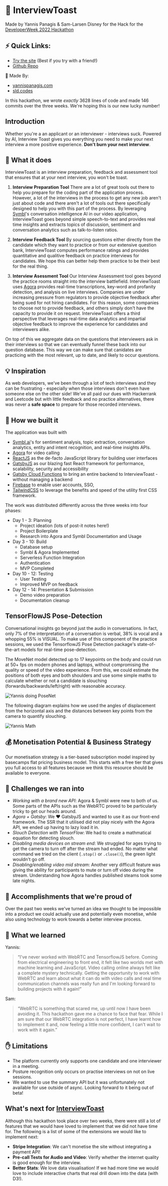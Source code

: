 # 🥪 InterviewToast

Made by Yannis Panagis & Sam-Larsen Disney for the Hack for the [DeveloperWeek 2022 Hackathon](https://developerweek-2022-hackathon.devpost.com/)

## ⚡️ Quick Links:

- [Try the site](https://interviewtoast.com) (Best if you try with a friend!)
- [Github Repo](https://github.com/yp717/interviewtoast)

🔨 Made By:
- [yannispanagis.com](https://yannispanagis.com/)
- [sld.codes](https://sld.codes/)

In this hackathon, we wrote _exactly_ 3628 lines of code and made 146 commits over the three weeks. We're hoping this is our new lucky number!

## Introduction

Whether you're a an applicant or an interviewer - interviews suck. Powered by AI, Interview Toast gives you everything you need to make your next interview a more positive experience. **Don't burn your next interview**.

## 🤩 What it does

InterviewToast is an interview preparation, feedback and assessment tool that ensures that at your next interview, you won't be toast.

1. **Interview Preparation Tool** There are a lot of great tools out there to help you prepare for the coding part of the application process. However, a lot of the interviews in the process to get any new job aren't just about code and there aren't a lot of tools out there specifically designed to help you with this part of the process. By leveraging [Symbl](https://symbl.ai/)'s conversation intelligence AI in our video application, InterviewToast goes beyond simple speech-to-text and provides real time insights and extracts topics of discussion, sentiment and conversation analytics such as talk-to-listen ratios.

2. **Interview Feedback Tool** By sourcing questions either directly from the candidate which they want to practice or from our extensive question bank, InterviewToast computes performance ratings and provides quantitative and qualitive feedback on practice interviews for candidates. We hope this can better help them practice to be their best for the real thing.

3. **Interview Asessment Tool** Our Interview Assessment tool goes beyond the practice rooms straight into the interview battlefield. InterviewToast uses [Agora](https://agora.io) provides real-time transcriptions, key-word and profanity detection, and analysis on live interviews. Companies are under increasing pressure from regulators to provide objective feedback after being sued for not hiring candidates. For this reason, some companies to choose not to provide feedback, and others simply don't have the capacity to provide it on request. InterviewToast offers a third perspective that leverages real-time data analytics and impartial objective feedback to improve the experience for candidates and interviewers alike.

On top of this we aggregate data on the questions that interviewers ask in their interviews so that we can eventually funnel these back into our question database. This way we can make sure that canidates are practicing with the most relevant, up to date, and likely to occur questions.

## 💡 Inspiration

As web developers, we've been through a lot of tech interviews and they can be frustrating - especially when those interviews don't even have someone else on the other side! We've all paid our dues with Hackerrank and Leetcode but with little feedback and no practice alternatives, there was never a **safe space** to prepare for those recorded interviews.


## 🚀 How we built it

The application was built with

- [Symbl.ai](https://symbl.ai/)'s for sentiment analysis, topic extraction, conversation analytics, entity and intent recognition, and real-time insights APIs.
- [Agora](https://agora.io) for video calling
- [ReactJS](https://reactjs.org/) as the de-facto JavaScript library for building user interfaces
- [GatsbyJS](https://www.gatsbyjs.com/) as our blazing fast React framework for performance, scalability, security and accessibility
- [Gatsby Cloud Functions](https://www.gatsbyjs.com/products/cloud/functions/) to bring an entire backend to InterviewToast - without managing a backend
- [Firebase](https://firebase.google.com/) to enable user accounts, SSO,
- [TailwindCSS](https://tailwindcss.com/) to leverage the benefits and speed of the utility first CSS framework.

The work was distributed differently across the three weeks into four phases:

- Day 1 - 3: Planning 
  - Project ideation (lots of post-it notes here!)
  - Project Boilerplate
  - Research into Agora and Symbl Documentation and Usage
- Day 3 - 10: Build 
  - Database setup
  - Symbl & Agora Implemented
  - Serverless Function Integration
  - Authentication
  - MVP Completed
- Day 10 - 12: Testing 
  - User Testing
  - Improved MVP on feedback
- Day 12 - 14: Presentation & Submission
  - Demo video preparation
  - Documentation cleanup

## TensorFlowJS Pose-Detection 

Conversational insights go beyond just the audio in conversations. In fact, only 7% of the interpretation of a conversation is verbal, 38% is vocal and a whopping 55% is VISUAL. To make use of this component of the practice sessions, we used the TensorflowJS Pose Detection package's state-of-the-art models for real-time pose-detection.

The MoveNet model detected up to 17 keypoints on the body and could run at 50+ fps on modern phones and laptops, without compromising the quality or speed of the video experience. From this, we could estimate the positions of both eyes and both shoulders and use some simple maths to calculate whether or not a candidate is slouching (forwards/backwards/left/right) with reasonable accuracy. 

![Yannis doing PoseNet](https://ik.imagekit.io/sld/posenet_7TKTXAGDv.png?ik-sdk-version=javascript-1.4.3&updatedAt=1644276452905)

The following diagram explains how we used the angles of displacement from the horizontal axis and the distances between key points from the camera to quantify slouching.

![Yannis Math](https://ik.imagekit.io/sld/diagram_etUz7N6nZKn.png?ik-sdk-version=javascript-1.4.3&updatedAt=1644276451972)

## 💰 Monetisation Potential & Business Strategy

Our monetisation strategy is a tier-based subscription model inspired by basecamps flat pricing business model. This starts with a free tier that gives you full access to all features because we think this resource should be available to everyone.

## 🧐 Challenges we ran into

- *Working with a brand new API*: Agora & Symbl were new to both of us. Some parts of the APIs such as the WebRTC proved to be particularly tricky to get our heads around.
- *Agora + Gatsby*: We ❤️ GatsbyJS and wanted to use it as our front-end framework. The SSR that it utilised did not play nicely with the Agora API, we ended up having to lazy load it in.
- *Slouch Detection with TensorFlow*: We had to create a mathmatical equation for detecting slouch. 
- *Disabling media devices on stream end*: We struggled for ages trying to get the camera to turn off after the stream had ended. No matter what command we tried on the client (`.stop()` or `.close()`), the green light wouldn't go off.
- *Disabling/enabling video mid stream*: Another very difficult feature was giving the ability for participants to mute or turn off video during the stream. Understanding how Agora handles published steams took some late nights.

## 💪 Accomplishments that we're proud of

Over the past two weeks we've turned an idea we thought to be impossible into a product we could actually use and potentially even monetise, while also using technology to work towards a better interview process. 

## 🤯 What we learned

Yannis:

> “I've never worked with WebRTC and TensorflowJS before. Coming from electrical engineering to front end, it felt like two worlds met with machine learning and JavaScript. Video calling online always felt like a complete mystery technically. Getting the opportunity to work with WebRTC and learn about what it can do with video calls and real time communication channels was really fun and I'm looking forward to building projects with it again!”

Sam:

> “WebRTC is something that scared me, up until now I have been avoiding it. This hackathon gave me a chance to face that fear. While I am sure that our WebRTC integration is not perfect, I have learnt how to implement it and, now feeling a little more confident, I can't wait to work with it again.”

## ✋ Limitations

- The platform currently only supports one candidate and one interviewer in a meeting.
- Posture recognition only occurs on practise interviews on not on live sessions.
- We wanted to use the summary API but it was unfortunately not available for use outside of async. Looking forward to it being out of beta!

## What's next for [InterviewToast](https://interviewtoast.com)

Although this hackathon took place over two weeks, there were still a lot of features that we would have loved to implement that we did not have time for. The following is a list of some of the extensions we would like to implement next:

- **Stripe Integration**: We can't monetise the site without integrating a payment API! 
- **Pre-call Tests for Audio and Video**: Verify whether the internet quality is good enough for the interview.
- **Better Stats**: We love data visualisation! If we had more time we would love to include interactive charts that real drill down into the data (with D3!).
